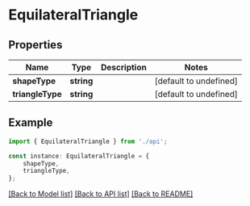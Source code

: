 # EquilateralTriangle


## Properties

Name | Type | Description | Notes
------------ | ------------- | ------------- | -------------
**shapeType** | **string** |  | [default to undefined]
**triangleType** | **string** |  | [default to undefined]

## Example

```typescript
import { EquilateralTriangle } from './api';

const instance: EquilateralTriangle = {
    shapeType,
    triangleType,
};
```

[[Back to Model list]](../README.md#documentation-for-models) [[Back to API list]](../README.md#documentation-for-api-endpoints) [[Back to README]](../README.md)

